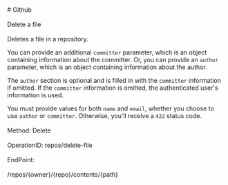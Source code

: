 <br>#     Github</br>
<br>Delete a file</br>
<br>Deletes a file in a repository.

You can provide an additional `committer` parameter, which is an object containing information about the committer. Or, you can provide an `author` parameter, which is an object containing information about the author.

The `author` section is optional and is filled in with the `committer` information if omitted. If the `committer` information is omitted, the authenticated user's information is used.

You must provide values for both `name` and `email`, whether you choose to use `author` or `committer`. Otherwise, you'll receive a `422` status code.</br>
<br>Method: Delete</br>
<br>OperationID: repos/delete-file</br>
<br>EndPoint:</br>
<br>/repos/{owner}/{repo}/contents/{path}</br>
